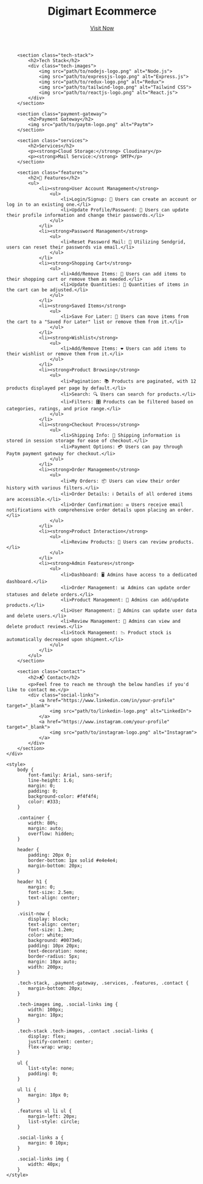 <!DOCTYPE html>
<html lang="en">
<head>
    <meta charset="UTF-8">
    <meta name="viewport" content="width=device-width, initial-scale=1.0">
    <title>Digimart Ecommerce</title>
    <link rel="stylesheet" href="styles.css">
</head>
<body>
    <div class="container">
        <header>
            <h1>Digimart Ecommerce</h1>
            <a href="http://your-website-link.com" target="_blank" class="visit-now">Visit Now</a>
        </header>
        
        <section class="tech-stack">
            <h2>Tech Stack</h2>
            <div class="tech-images">
                <img src="path/to/nodejs-logo.png" alt="Node.js">
                <img src="path/to/expressjs-logo.png" alt="Express.js">
                <img src="path/to/redux-logo.png" alt="Redux">
                <img src="path/to/tailwind-logo.png" alt="Tailwind CSS">
                <img src="path/to/reactjs-logo.png" alt="React.js">
            </div>
        </section>
        
        <section class="payment-gateway">
            <h2>Payment Gateway</h2>
            <img src="path/to/paytm-logo.png" alt="Paytm">
        </section>
        
        <section class="services">
            <h2>Services</h2>
            <p><strong>Cloud Storage:</strong> Cloudinary</p>
            <p><strong>Mail Service:</strong> SMTP</p>
        </section>

        <section class="features">
            <h2>🚀 Features</h2>
            <ul>
                <li><strong>User Account Management</strong>
                    <ul>
                        <li>Login/Signup: 🚪 Users can create an account or log in to an existing one.</li>
                        <li>Update Profile/Password: 🔐 Users can update their profile information and change their passwords.</li>
                    </ul>
                </li>
                <li><strong>Password Management</strong>
                    <ul>
                        <li>Reset Password Mail: 📧 Utilizing Sendgrid, users can reset their passwords via email.</li>
                    </ul>
                </li>
                <li><strong>Shopping Cart</strong>
                    <ul>
                        <li>Add/Remove Items: 🛒 Users can add items to their shopping cart or remove them as needed.</li>
                        <li>Update Quantities: 🔢 Quantities of items in the cart can be adjusted.</li>
                    </ul>
                </li>
                <li><strong>Saved Items</strong>
                    <ul>
                        <li>Save For Later: 💾 Users can move items from the cart to a "Saved For Later" list or remove them from it.</li>
                    </ul>
                </li>
                <li><strong>Wishlist</strong>
                    <ul>
                        <li>Add/Remove Items: ❤️ Users can add items to their wishlist or remove them from it.</li>
                    </ul>
                </li>
                <li><strong>Product Browsing</strong>
                    <ul>
                        <li>Pagination: 📚 Products are paginated, with 12 products displayed per page by default.</li>
                        <li>Search: 🔍 Users can search for products.</li>
                        <li>Filters: 🎛️ Products can be filtered based on categories, ratings, and price range.</li>
                    </ul>
                </li>
                <li><strong>Checkout Process</strong>
                    <ul>
                        <li>Shipping Info: 🚚 Shipping information is stored in session storage for ease of checkout.</li>
                        <li>Payment Options: 💳 Users can pay through Paytm payment gateway for checkout.</li>
                    </ul>
                </li>
                <li><strong>Order Management</strong>
                    <ul>
                        <li>My Orders: 📦 Users can view their order history with various filters.</li>
                        <li>Order Details: ℹ️ Details of all ordered items are accessible.</li>
                        <li>Order Confirmation: ✉️ Users receive email notifications with comprehensive order details upon placing an order.</li>
                    </ul>
                </li>
                <li><strong>Product Interaction</strong>
                    <ul>
                        <li>Review Products: 🌟 Users can review products.</li>
                    </ul>
                </li>
                <li><strong>Admin Features</strong>
                    <ul>
                        <li>Dashboard: 🖥️ Admins have access to a dedicated dashboard.</li>
                        <li>Order Management: 📊 Admins can update order statuses and delete orders.</li>
                        <li>Product Management: 📝 Admins can add/update products.</li>
                        <li>User Management: 👥 Admins can update user data and delete users.</li>
                        <li>Review Management: 📜 Admins can view and delete product reviews.</li>
                        <li>Stock Management: 📉 Product stock is automatically decreased upon shipment.</li>
                    </ul>
                </li>
            </ul>
        </section>
        
        <section class="contact">
            <h2>📬 Contact</h2>
            <p>Feel free to reach me through the below handles if you'd like to contact me.</p>
            <div class="social-links">
                <a href="https://www.linkedin.com/in/your-profile" target="_blank">
                    <img src="path/to/linkedin-logo.png" alt="LinkedIn">
                </a>
                <a href="https://www.instagram.com/your-profile" target="_blank">
                    <img src="path/to/instagram-logo.png" alt="Instagram">
                </a>
            </div>
        </section>
    </div>

    <style>
        body {
            font-family: Arial, sans-serif;
            line-height: 1.6;
            margin: 0;
            padding: 0;
            background-color: #f4f4f4;
            color: #333;
        }

        .container {
            width: 80%;
            margin: auto;
            overflow: hidden;
        }

        header {
            padding: 20px 0;
            border-bottom: 1px solid #e4e4e4;
            margin-bottom: 20px;
        }

        header h1 {
            margin: 0;
            font-size: 2.5em;
            text-align: center;
        }

        .visit-now {
            display: block;
            text-align: center;
            font-size: 1.2em;
            color: white;
            background: #0073e6;
            padding: 10px 20px;
            text-decoration: none;
            border-radius: 5px;
            margin: 10px auto;
            width: 200px;
        }

        .tech-stack, .payment-gateway, .services, .features, .contact {
            margin-bottom: 20px;
        }

        .tech-images img, .social-links img {
            width: 100px;
            margin: 10px;
        }

        .tech-stack .tech-images, .contact .social-links {
            display: flex;
            justify-content: center;
            flex-wrap: wrap;
        }

        ul {
            list-style: none;
            padding: 0;
        }

        ul li {
            margin: 10px 0;
        }

        .features ul li ul {
            margin-left: 20px;
            list-style: circle;
        }

        .social-links a {
            margin: 0 10px;
        }

        .social-links img {
            width: 40px;
        }
    </style>
</body>
</html>
